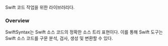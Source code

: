 Swift 코드 작업을 위한 라이브러리다.
### Overview
SwiftSyntax는 Swift 소스 코드의 정확한 소스 트리 표현이다. 이를 통해 Swift 도구는 Swift 소스 코드를 구문 분석, 검사, 생성 및 변환할 수 있다.